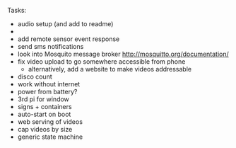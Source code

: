 
Tasks:
* audio setup (and add to readme)
*
* add remote sensor event response
* send sms notifications
* look into Mosquito message broker http://mosquitto.org/documentation/
* fix video upload to go somewhere accessible from phone
    * alternatively, add a website to make videos addressable
* disco count
* work without internet
* power from battery?
* 3rd pi for window
* signs + containers
* auto-start on boot
* web serving of videos
* cap videos by size
* generic state machine
